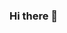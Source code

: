 ### Hi there 👋

<!--
**Gabriel-ino/Gabriel-ino** is a ✨ _special_ ✨ repository because its `README.md` (this file) appears on your GitHub profile.

Hi, I'm Gabriel and I'm a telecommunications student who loves programming, principally in C++ and Python, I'm fascinated for the IOT and A.I areas
